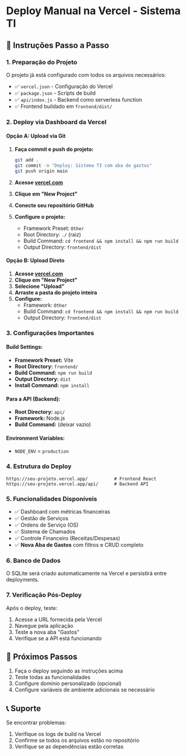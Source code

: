 # Deploy Manual na Vercel - Sistema TI

## 🚀 Instruções Passo a Passo

### 1. Preparação do Projeto
O projeto já está configurado com todos os arquivos necessários:
- ✅ `vercel.json` - Configuração do Vercel
- ✅ `package.json` - Scripts de build
- ✅ `api/index.js` - Backend como serverless function
- ✅ Frontend buildado em `frontend/dist/`

### 2. Deploy via Dashboard da Vercel

#### Opção A: Upload via Git
1. **Faça commit e push do projeto:**
   ```bash
   git add .
   git commit -m "Deploy: Sistema TI com aba de gastos"
   git push origin main
   ```

2. **Acesse [vercel.com](https://vercel.com)**
3. **Clique em "New Project"**
4. **Conecte seu repositório GitHub**
5. **Configure o projeto:**
   - Framework Preset: `Other`
   - Root Directory: `./` (raiz)
   - Build Command: `cd frontend && npm install && npm run build`
   - Output Directory: `frontend/dist`

#### Opção B: Upload Direto
1. **Acesse [vercel.com](https://vercel.com)**
2. **Clique em "New Project"**
3. **Selecione "Upload"**
4. **Arraste a pasta do projeto inteira**
5. **Configure:**
   - Framework: `Other`
   - Build Command: `cd frontend && npm install && npm run build`
   - Output Directory: `frontend/dist`

### 3. Configurações Importantes

#### Build Settings:
- **Framework Preset:** Vite
- **Root Directory:** `frontend/`
- **Build Command:** `npm run build`
- **Output Directory:** `dist`
- **Install Command:** `npm install`

#### Para a API (Backend):
- **Root Directory:** `api/`
- **Framework:** Node.js
- **Build Command:** (deixar vazio)

#### Environment Variables:
- `NODE_ENV` = `production`

### 4. Estrutura do Deploy

```
https://seu-projeto.vercel.app/          # Frontend React
https://seu-projeto.vercel.app/api/      # Backend API
```

### 5. Funcionalidades Disponíveis

- ✅ Dashboard com métricas financeiras
- ✅ Gestão de Serviços
- ✅ Ordens de Serviço (OS)
- ✅ Sistema de Chamados
- ✅ Controle Financeiro (Receitas/Despesas)
- ✅ **Nova Aba de Gastos** com filtros e CRUD completo

### 6. Banco de Dados

O SQLite será criado automaticamente na Vercel e persistirá entre deployments.

### 7. Verificação Pós-Deploy

Após o deploy, teste:
1. Acesse a URL fornecida pela Vercel
2. Navegue pela aplicação
3. Teste a nova aba "Gastos"
4. Verifique se a API está funcionando

## 🎯 Próximos Passos

1. Faça o deploy seguindo as instruções acima
2. Teste todas as funcionalidades
3. Configure domínio personalizado (opcional)
4. Configure variáveis de ambiente adicionais se necessário

## 📞 Suporte

Se encontrar problemas:
1. Verifique os logs de build na Vercel
2. Confirme se todos os arquivos estão no repositório
3. Verifique se as dependências estão corretas
